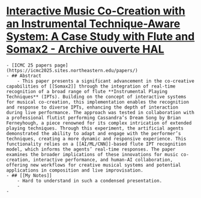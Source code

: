 # [Interactive Music Co-Creation with an Instrumental Technique-Aware System: A Case Study with Flute and Somax2 - Archive ouverte HAL](https://hal.science/hal-05061669v1)
	- [ICMC 25 papers page](https://icmc2025.sites.northeastern.edu/papers/)
	- ## Abstract
		- This paper presents a significant advancement in the co-creative capabilities of [[Somax2]] through the integration of real-time recognition of a broad range of flute **Instrumental Playing Techniques** (IPTs). Building on the concept of interactive systems for musical co-creation, this implementation enables the recognition and response to diverse IPTs, enhancing the depth of interaction during live performance. The approach was tested in collaboration with a professional flutist performing Cassandra’s Dream Song by Brian Ferneyhough, a piece renowned for its complex intrication of extended playing techniques. Through this experiment, the artificial agents demonstrated the ability to adapt and engage with the performer’s techniques, creating a more dynamic and responsive experience. This functionality relies on a [[AI/ML/CNN]]-based flute IPT recognition model, which informs the agents’ real-time responses. The paper examines the broader implications of these innovations for music co-creation, interactive performance, and human-AI collaboration, offering new workflows for creative musical systems and potential applications in composition and live improvisation.
	- ## [[My Notes]]
		- Hard to understand in such a condensed presentation.
		-
	-